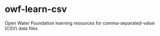 # owf-learn-csv
Open Water Foundation learning resources for comma-separated-value (CSV) data files
